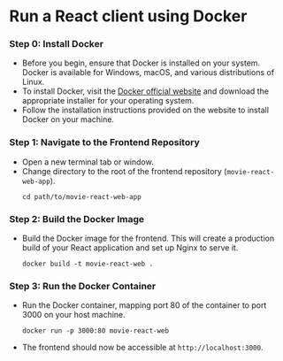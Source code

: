 # Run a React client using Docker

### Step 0: Install Docker
- Before you begin, ensure that Docker is installed on your system. Docker is available for Windows, macOS, and various distributions of Linux.
- To install Docker, visit the [Docker official website](https://www.docker.com/get-started) and download the appropriate installer for your operating system.
- Follow the installation instructions provided on the website to install Docker on your machine.

### Step 1: Navigate to the Frontend Repository
- Open a new terminal tab or window.
- Change directory to the root of the frontend repository (`movie-react-web-app`).
  ```
  cd path/to/movie-react-web-app
  ```

### Step 2: Build the Docker Image
- Build the Docker image for the frontend. This will create a production build of your React application and set up Nginx to serve it.
  ```
  docker build -t movie-react-web .
  ```

### Step 3: Run the Docker Container
- Run the Docker container, mapping port 80 of the container to port 3000 on your host machine.
  ```
  docker run -p 3000:80 movie-react-web
  ```
- The frontend should now be accessible at `http://localhost:3000`.